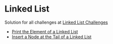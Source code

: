 # Linked List

Solution for all challenges at [Linked List Challenges](https://www.hackerrank.com/domains/data-structures/linked-lists)

* [Print the Element of a Linked List](https://www.hackerrank.com/challenges/print-the-elements-of-a-linked-list)
* [Insert a Node at the Tail of a Linked List](https://www.hackerrank.com/challenges/insert-a-node-at-the-tail-of-a-linked-list)
